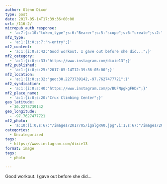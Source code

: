 ```yaml
---
author: Glenn Dixon
type: post
date: 2017-05-14T17:39:36+00:00
url: /116-2/
micropub_auth_response:
  - 'a:7:{s:10:"token_type";s:6:"Bearer";s:5:"scope";s:6:"create";s:2:"me";s:28:"https://glenn.thedixons.net/";s:9:"issued_by";s:55:"https://glenn.thedixons.net/wp-json/indieauth/1.0/token";s:9:"client_id";s:23:"https://ownyourgram.com";s:9:"issued_at";i:1532300352;s:4:"user";i:1;}'
mf2_type:
  - 'a:1:{i:0;s:7:"h-entry";}'
mf2_content:
  - 'a:1:{i:0;s:42:"Good workout. I gave out before she did...";}'
mf2_category:
  - 'a:1:{i:0;s:33:"https://www.instagram.com/dixie13";}'
mf2_published:
  - 'a:1:{i:0;s:25:"2017-05-14T12:39:36-05:00";}'
mf2_location:
  - 'a:1:{i:0;s:32:"geo:30.2273739142,-97.7627477721";}'
mf2_syndication:
  - 'a:1:{i:0;s:40:"https://www.instagram.com/p/BUFNpgkgFHD/";}'
mf2_place_name:
  - 'a:1:{i:0;s:20:"Crux Climbing Center";}'
geo_latitude:
  - 30.2273739142
geo_longitude:
  - -97.7627477721
mf2_photo:
  - 'a:10:{i:0;s:67:"/images/2017/05/igalgRA0.jpg";i:1;s:67:"/images/2017/05/igAypoiV.jpg";i:2;s:67:"/images/2017/05/ighLsmxQ.jpg";i:3;s:67:"/images/2017/05/igcL56dM.jpg";i:4;s:67:"/images/2017/05/igl2p8AI.jpg";i:5;s:67:"/images/2017/05/igUCr3kF.jpg";i:6;s:67:"/images/2017/05/igLwq4DC.jpg";i:7;s:67:"/images/2017/05/igLbWzgA.jpg";i:8;s:67:"/images/2017/05/igEGBmdy.jpg";i:9;s:67:"/images/2017/05/ig7HTSAw.jpg";}'
categories:
  - Uncategorized
tags:
  - https://www.instagram.com/dixie13
format: image
tags:
  - photo

---
```

Good workout. I gave out before she did&#8230;